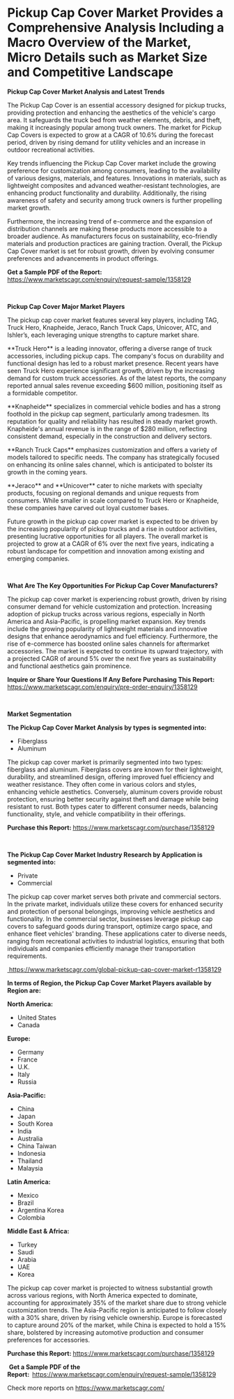 <p><h1>Pickup Cap Cover Market Provides a Comprehensive Analysis Including a Macro Overview of the Market, Micro Details such as Market Size and Competitive Landscape</h1></p><p><strong>Pickup Cap Cover Market Analysis and Latest Trends</strong></p>
<p><p>The Pickup Cap Cover is an essential accessory designed for pickup trucks, providing protection and enhancing the aesthetics of the vehicle's cargo area. It safeguards the truck bed from weather elements, debris, and theft, making it increasingly popular among truck owners. The market for Pickup Cap Covers is expected to grow at a CAGR of 10.6% during the forecast period, driven by rising demand for utility vehicles and an increase in outdoor recreational activities.</p><p>Key trends influencing the Pickup Cap Cover market include the growing preference for customization among consumers, leading to the availability of various designs, materials, and features. Innovations in materials, such as lightweight composites and advanced weather-resistant technologies, are enhancing product functionality and durability. Additionally, the rising awareness of safety and security among truck owners is further propelling market growth.</p><p>Furthermore, the increasing trend of e-commerce and the expansion of distribution channels are making these products more accessible to a broader audience. As manufacturers focus on sustainability, eco-friendly materials and production practices are gaining traction. Overall, the Pickup Cap Cover market is set for robust growth, driven by evolving consumer preferences and advancements in product offerings.</p></p>
<p><strong>Get a Sample PDF of the Report:&nbsp;</strong> <a href="https://www.marketscagr.com/enquiry/request-sample/1358129?utm_campaign=3456&utm_medium=2&utm_source=Github&utm_content=ia&utm_term=30032025&utm_id=pickup-cap-cover">https://www.marketscagr.com/enquiry/request-sample/1358129</a></p>
<p>&nbsp;</p>
<p><strong>Pickup Cap Cover Major Market Players</strong></p>
<p><p>The pickup cap cover market features several key players, including TAG, Truck Hero, Knapheide, Jeraco, Ranch Truck Caps, Unicover, ATC, and Ishler’s, each leveraging unique strengths to capture market share.</p><p>**Truck Hero** is a leading innovator, offering a diverse range of truck accessories, including pickup caps. The company's focus on durability and functional design has led to a robust market presence. Recent years have seen Truck Hero experience significant growth, driven by the increasing demand for custom truck accessories. As of the latest reports, the company reported annual sales revenue exceeding $600 million, positioning itself as a formidable competitor.</p><p>**Knapheide** specializes in commercial vehicle bodies and has a strong foothold in the pickup cap segment, particularly among tradesmen. Its reputation for quality and reliability has resulted in steady market growth. Knapheide's annual revenue is in the range of $280 million, reflecting consistent demand, especially in the construction and delivery sectors.</p><p>**Ranch Truck Caps** emphasizes customization and offers a variety of models tailored to specific needs. The company has strategically focused on enhancing its online sales channel, which is anticipated to bolster its growth in the coming years.</p><p>**Jeraco** and **Unicover** cater to niche markets with specialty products, focusing on regional demands and unique requests from consumers. While smaller in scale compared to Truck Hero or Knapheide, these companies have carved out loyal customer bases.</p><p>Future growth in the pickup cap cover market is expected to be driven by the increasing popularity of pickup trucks and a rise in outdoor activities, presenting lucrative opportunities for all players. The overall market is projected to grow at a CAGR of 6% over the next five years, indicating a robust landscape for competition and innovation among existing and emerging companies.</p></p>
<p>&nbsp;</p>
<p><strong>What Are The Key Opportunities For Pickup Cap Cover Manufacturers?</strong></p>
<p><p>The pickup cap cover market is experiencing robust growth, driven by rising consumer demand for vehicle customization and protection. Increasing adoption of pickup trucks across various regions, especially in North America and Asia-Pacific, is propelling market expansion. Key trends include the growing popularity of lightweight materials and innovative designs that enhance aerodynamics and fuel efficiency. Furthermore, the rise of e-commerce has boosted online sales channels for aftermarket accessories. The market is expected to continue its upward trajectory, with a projected CAGR of around 5% over the next five years as sustainability and functional aesthetics gain prominence.</p></p>
<p><strong>Inquire or Share Your Questions If Any Before Purchasing This Report:</strong> <a href="https://www.marketscagr.com/enquiry/pre-order-enquiry/1358129?utm_campaign=3456&utm_medium=2&utm_source=Github&utm_content=ia&utm_term=30032025&utm_id=pickup-cap-cover">https://www.marketscagr.com/enquiry/pre-order-enquiry/1358129</a></p>
<p>&nbsp;</p>
<p><strong>Market Segmentation</strong></p>
<p><strong>The Pickup Cap Cover Market Analysis by types is segmented into:</strong></p>
<p><ul><li>Fiberglass</li><li>Aluminum</li></ul></p>
<p><p>The pickup cap cover market is primarily segmented into two types: fiberglass and aluminum. Fiberglass covers are known for their lightweight, durability, and streamlined design, offering improved fuel efficiency and weather resistance. They often come in various colors and styles, enhancing vehicle aesthetics. Conversely, aluminum covers provide robust protection, ensuring better security against theft and damage while being resistant to rust. Both types cater to different consumer needs, balancing functionality, style, and vehicle compatibility in their offerings.</p></p>
<p><strong>Purchase this Report:&nbsp;</strong><a href="https://www.marketscagr.com/purchase/1358129?utm_campaign=3456&utm_medium=2&utm_source=Github&utm_content=ia&utm_term=30032025&utm_id=pickup-cap-cover">https://www.marketscagr.com/purchase/1358129</a></p>
<p>&nbsp;</p>
<p><strong>The Pickup Cap Cover Market Industry Research by Application is segmented into:</strong></p>
<p><ul><li>Private</li><li>Commercial</li></ul></p>
<p><p>The pickup cap cover market serves both private and commercial sectors. In the private market, individuals utilize these covers for enhanced security and protection of personal belongings, improving vehicle aesthetics and functionality. In the commercial sector, businesses leverage pickup cap covers to safeguard goods during transport, optimize cargo space, and enhance fleet vehicles' branding. These applications cater to diverse needs, ranging from recreational activities to industrial logistics, ensuring that both individuals and companies efficiently manage their transportation requirements.</p></p>
<p><a href="https://www.marketscagr.com/global-pickup-cap-cover-market-r1358129?utm_campaign=3456&utm_medium=2&utm_source=Github&utm_content=ia&utm_term=30032025&utm_id=pickup-cap-cover">&nbsp;https://www.marketscagr.com/global-pickup-cap-cover-market-r1358129</a></p>
<p><strong>In terms of Region, the Pickup Cap Cover Market Players available by Region are:</strong></p>
<p>
    <p> <strong> North America: </strong>
        <ul>
            <li>United States</li>
            <li>Canada</li>
        </ul>
        </p> 
    <p> <strong> Europe: </strong>
        <ul>
            <li>Germany</li>
            <li>France</li>
            <li>U.K.</li>
            <li>Italy</li>
            <li>Russia</li>
        </ul>
        </p> 
    <p> <strong> Asia-Pacific: </strong>
        <ul>
            <li>China</li>
            <li>Japan</li>
            <li>South Korea</li>
            <li>India</li>
            <li>Australia</li>
            <li>China Taiwan</li>
            <li>Indonesia</li>
            <li>Thailand</li>
            <li>Malaysia</li>
        </ul>
        </p> 
    <p> <strong> Latin America: </strong>
        <ul>
            <li>Mexico</li>
            <li>Brazil</li>
            <li>Argentina Korea</li>
            <li>Colombia</li>
        </ul>
        </p> 
    <p> <strong> Middle East & Africa: </strong>
        <ul>
            <li>Turkey</li>
            <li>Saudi</li>
            <li>Arabia</li>
            <li>UAE</li>
            <li>Korea</li>
        </ul>
    </p>
    </p>
<p><p>The pickup cap cover market is projected to witness substantial growth across various regions, with North America expected to dominate, accounting for approximately 35% of the market share due to strong vehicle customization trends. The Asia-Pacific region is anticipated to follow closely with a 30% share, driven by rising vehicle ownership. Europe is forecasted to capture around 20% of the market, while China is expected to hold a 15% share, bolstered by increasing automotive production and consumer preferences for accessories.</p></p>
<p><strong>Purchase this Report: </strong><a href="https://www.marketscagr.com/purchase/1358129?utm_campaign=3456&utm_medium=2&utm_source=Github&utm_content=ia&utm_term=30032025&utm_id=pickup-cap-cover">https://www.marketscagr.com/purchase/1358129</a></p>
<p>&nbsp;<strong>Get a Sample PDF of the Report:&nbsp;&nbsp;</strong><a href="https://www.marketscagr.com/enquiry/request-sample/1358129?utm_campaign=3456&utm_medium=2&utm_source=Github&utm_content=ia&utm_term=30032025&utm_id=pickup-cap-cover">https://www.marketscagr.com/enquiry/request-sample/1358129</a></p>
<p><strong></strong></p>
<p>Check more reports on <a href="https://www.marketscagr.com/?utm_campaign=3456&utm_medium=2&utm_source=Github&utm_content=ia&utm_term=30032025&utm_id=pickup-cap-cover">https://www.marketscagr.com/</a></p>